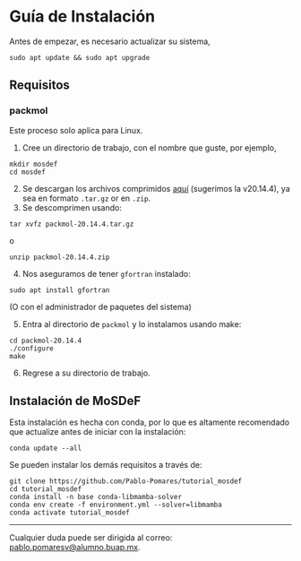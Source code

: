 # Guía de Instalación

Antes de empezar, es necesario actualizar su sistema,

```
sudo apt update && sudo apt upgrade
```

## Requisitos

### packmol

Este proceso solo aplica para Linux.

1. Cree un directorio de trabajo, con el nombre que guste, por ejemplo,
```
mkdir mosdef
cd mosdef
```

2. Se descargan los archivos comprimidos [aquí](https://github.com/m3g/packmol/releases) (sugerimos la v20.14.4), ya sea en formato `.tar.gz` or en `.zip`.
3. Se descomprimen usando:

```
tar xvfz packmol-20.14.4.tar.gz
```

o

```
unzip packmol-20.14.4.zip
```

4. Nos aseguramos de tener `gfortran` instalado:

```
sudo apt install gfortran
```

(O con el administrador de paquetes del sistema)

5. Entra al directorio de `packmol` y lo instalamos usando make:

```
cd packmol-20.14.4
./configure 
make
```

6. Regrese a su directorio de trabajo.

## Instalación de MoSDeF

Esta instalación es hecha con conda, por lo que es altamente recomendado que actualize antes de iniciar con la instalación:
```
conda update --all
```

Se pueden instalar los demás requisitos a través de:

```
git clone https://github.com/Pablo-Pomares/tutorial_mosdef
cd tutorial_mosdef
conda install -n base conda-libmamba-solver
conda env create -f environment.yml --solver=libmamba
conda activate tutorial_mosdef
```

---

Cualquier duda puede ser dirigida al correo: <pablo.pomaresv@alumno.buap.mx>.
